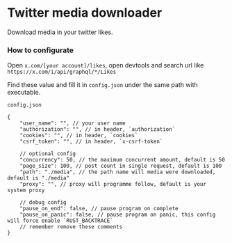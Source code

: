 # Twitter media downloader
Download media in your twitter likes.
### How to configurate

Open `x.com/[your account]/likes`, open devtools and search url like `https://x.com/i/api/graphql/*/Likes`

Find these value and fill it in `config.json` under the same path with executable.

`config.json`
```json5
{
    "user_name": "", // your user name
    "authorization": "", // in header, `authorization`
    "cookies": "", // in header, `cookies`
    "csrf_token": "", // in header, `x-csrf-token`

    // optional config
    "concurrency": 50, // the maximum concurrent amount, default is 50
    "page_size": 100, // post count in single request, default is 100
    "path": "./media", // the path name will media were downloaded, default is "./media"
    "proxy": "", // proxy will programme follow, default is your system proxy

    // debug config
    "pause_on_end": false, // pause program on complete
    "pause_on_panic": false, // pause program on panic, this config will force enable `RUST_BACKTRACE`
    // remember remove these comments
}
```
